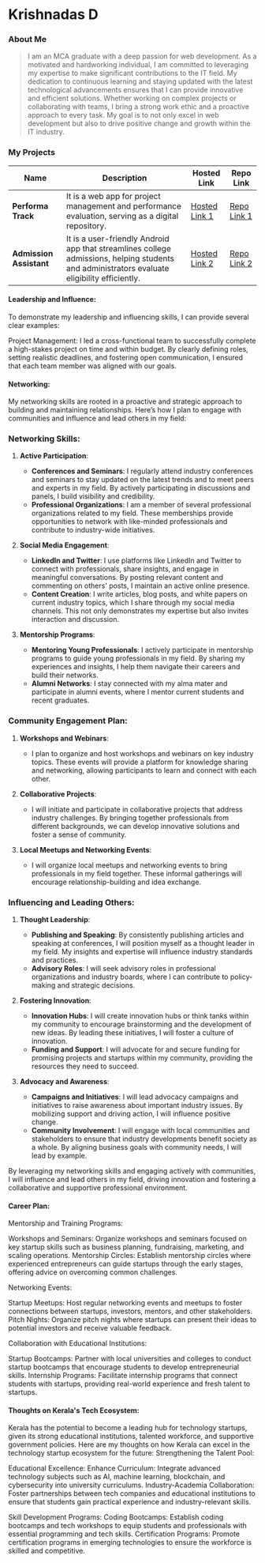 # Krishnadas D
### About Me

> I am an MCA graduate with a deep passion for web development. As a motivated and hardworking individual, I am committed to leveraging my expertise to make significant contributions to the IT field. My dedication to continuous learning and staying updated with the latest technological advancements ensures that I can provide innovative and efficient solutions. Whether working on complex projects or collaborating with teams, I bring a strong work ethic and a proactive approach to every task. My goal is to not only excel in web development but also to drive positive change and growth within the IT industry.



### My Projects

| Name                | Description                                                               | Hosted Link                              | Repo Link                                                      |
|---------------------|---------------------------------------------------------------------------|------------------------------------------|----------------------------------------------------------------|
| **Performa Track**  | It is a web app for project management and performance evaluation, serving as a digital repository.                                              | [Hosted Link 1](https://example.com)    | [Repo Link 1](https://github.com/username/project1)             |
| **Admission Assistant**  | It is a user-friendly Android app that streamlines college admissions, helping students and administrators evaluate eligibility efficiently.                                              | [Hosted Link 2](https://example.com)    | [Repo Link 2](https://github.com/username/project2)             |

#### Leadership and Influence:
To demonstrate my leadership and influencing skills, I can provide several clear examples:

 Project Management: I led a cross-functional team to successfully complete a high-stakes project on time and within budget. By clearly defining roles, setting realistic deadlines, and fostering open communication, I ensured that each team member was aligned with our goals.

#### Networking:

My networking skills are rooted in a proactive and strategic approach to building and maintaining relationships. Here’s how I plan to engage with communities and influence and lead others in my field:

### Networking Skills:

1. **Active Participation**:
   - **Conferences and Seminars**: I regularly attend industry conferences and seminars to stay updated on the latest trends and to meet peers and experts in my field. By actively participating in discussions and panels, I build visibility and credibility.
   - **Professional Organizations**: I am a member of several professional organizations related to my field. These memberships provide opportunities to network with like-minded professionals and contribute to industry-wide initiatives.

2. **Social Media Engagement**:
   - **LinkedIn and Twitter**: I use platforms like LinkedIn and Twitter to connect with professionals, share insights, and engage in meaningful conversations. By posting relevant content and commenting on others' posts, I maintain an active online presence.
   - **Content Creation**: I write articles, blog posts, and white papers on current industry topics, which I share through my social media channels. This not only demonstrates my expertise but also invites interaction and discussion.

3. **Mentorship Programs**:
   - **Mentoring Young Professionals**: I actively participate in mentorship programs to guide young professionals in my field. By sharing my experiences and insights, I help them navigate their careers and build their networks.
   - **Alumni Networks**: I stay connected with my alma mater and participate in alumni events, where I mentor current students and recent graduates.

### Community Engagement Plan:

1. **Workshops and Webinars**:
   - I plan to organize and host workshops and webinars on key industry topics. These events will provide a platform for knowledge sharing and networking, allowing participants to learn and connect with each other.

2. **Collaborative Projects**:
   - I will initiate and participate in collaborative projects that address industry challenges. By bringing together professionals from different backgrounds, we can develop innovative solutions and foster a sense of community.

3. **Local Meetups and Networking Events**:
   - I will organize local meetups and networking events to bring professionals in my field together. These informal gatherings will encourage relationship-building and idea exchange.

### Influencing and Leading Others:

1. **Thought Leadership**:
   - **Publishing and Speaking**: By consistently publishing articles and speaking at conferences, I will position myself as a thought leader in my field. My insights and expertise will influence industry standards and practices.
   - **Advisory Roles**: I will seek advisory roles in professional organizations and industry boards, where I can contribute to policy-making and strategic decisions.

2. **Fostering Innovation**:
   - **Innovation Hubs**: I will create innovation hubs or think tanks within my community to encourage brainstorming and the development of new ideas. By leading these initiatives, I will foster a culture of innovation.
   - **Funding and Support**: I will advocate for and secure funding for promising projects and startups within my community, providing the resources they need to succeed.

3. **Advocacy and Awareness**:
   - **Campaigns and Initiatives**: I will lead advocacy campaigns and initiatives to raise awareness about important industry issues. By mobilizing support and driving action, I will influence positive change.
   - **Community Involvement**: I will engage with local communities and stakeholders to ensure that industry developments benefit society as a whole. By aligning business goals with community needs, I will lead by example.

By leveraging my networking skills and engaging actively with communities, I will influence and lead others in my field, driving innovation and fostering a collaborative and supportive professional environment.

#### Career Plan:

Mentorship and Training Programs:

 Workshops and Seminars: Organize workshops and seminars focused on key startup skills such as business planning, fundraising, marketing, and scaling operations.
Mentorship Circles: Establish mentorship circles where experienced entrepreneurs can guide startups through the early stages, offering advice on overcoming common challenges.

Networking Events:

  Startup Meetups: Host regular networking events and meetups to foster connections between startups, investors, mentors, and other stakeholders.
  Pitch Nights: Organize pitch nights where startups can present their ideas to potential investors and receive valuable feedback.

Collaboration with Educational Institutions:

Startup Bootcamps: Partner with local universities and colleges to conduct startup bootcamps that encourage students to develop entrepreneurial skills.
Internship Programs: Facilitate internship programs that connect students with startups, providing real-world experience and fresh talent to startups.

#### Thoughts on Kerala's Tech Ecosystem:

Kerala has the potential to become a leading hub for technology startups, given its strong educational institutions, talented workforce, and supportive government policies. Here are my thoughts on how Kerala can excel in the technology startup ecosystem for the future:
Strengthening the Talent Pool:

Educational Excellence:
Enhance Curriculum: Integrate advanced technology subjects such as AI, machine learning, blockchain, and cybersecurity into university curriculums.
Industry-Academia Collaboration: Foster partnerships between tech companies and educational institutions to ensure that students gain practical experience and industry-relevant skills.

Skill Development Programs:
Coding Bootcamps: Establish coding bootcamps and tech workshops to equip students and professionals with essential programming and tech skills.
Certification Programs: Promote certification programs in emerging technologies to ensure the workforce is skilled and competitive.


